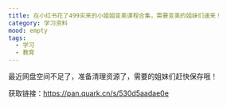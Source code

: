 ```yaml
---
title: 在小红书花了499买来的小姐姐变美课程合集，需要变美的姐妹们速来！
category: 学习资料
mood: empty
tags:
  - 学习
  - 教育
---
```


最近网盘空间不足了，准备清理资源了，需要的姐妹们赶快保存哦！

获取链接：https://pan.quark.cn/s/530d5aadae0e





